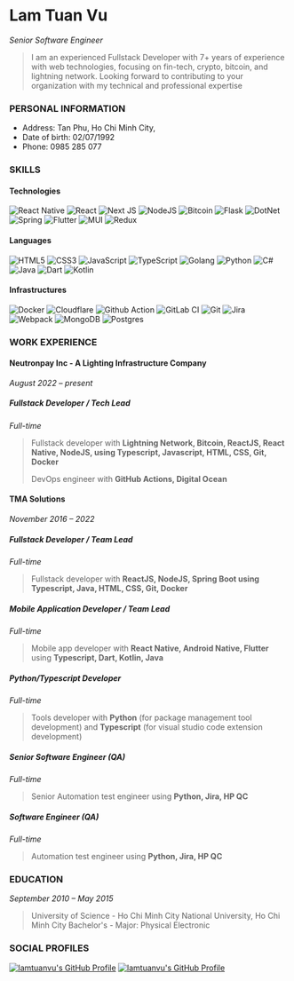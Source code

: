# Lam Tuan Vu
*Senior Software Engineer*
>I am an experienced Fullstack Developer with 7+ years of experience with web technologies, focusing on fin-tech, crypto, bitcoin, and lightning network. Looking forward to contributing to your organization
with my technical and professional expertise

### PERSONAL INFORMATION

* Address: Tan Phu, Ho Chi Minh City,
* Date of birth: 02/07/1992
* Phone: 0985 285 077

### SKILLS
#### Technologies
![React Native](https://img.shields.io/badge/react_native-%2320232a.svg?style=for-the-badge&logo=react&logoColor=%2361DAFB)
![React](https://img.shields.io/badge/react-%2320232a.svg?style=for-the-badge&logo=react&logoColor=%2361DAFB)
![Next JS](https://img.shields.io/badge/Next-black?style=for-the-badge&logo=next.js&logoColor=white)
![NodeJS](https://img.shields.io/badge/node.js-6DA55F?style=for-the-badge&logo=node.js&logoColor=white)
![Bitcoin](https://img.shields.io/static/v1?style=for-the-badge&message=Bitcoin&color=222222&logo=Bitcoin&logoColor=F7931A&label=)
![Flask](https://img.shields.io/badge/flask-%23000.svg?style=for-the-badge&logo=flask&logoColor=white)
![DotNet](https://camo.githubusercontent.com/ff765790707ecba41b57071db549f75fbf0eeffa5ac6996ff077083863b8bea4/68747470733a2f2f696d672e736869656c64732e696f2f7374617469632f76313f7374796c653d666f722d7468652d6261646765266d6573736167653d2e4e455426636f6c6f723d353132424434266c6f676f3d2e4e4554266c6f676f436f6c6f723d464646464646266c6162656c3d)
![Spring](https://img.shields.io/badge/spring-%236DB33F.svg?style=for-the-badge&logo=spring&logoColor=white)
![Flutter](https://img.shields.io/badge/Flutter-%2302569B.svg?style=for-the-badge&logo=Flutter&logoColor=white)
![MUI](https://img.shields.io/badge/MUI-%230081CB.svg?style=for-the-badge&logo=material-ui&logoColor=white)
![Redux](https://img.shields.io/badge/redux-%23593d88.svg?style=for-the-badge&logo=redux&logoColor=white)

<!-- 

-->
#### Languages
![HTML5](https://img.shields.io/badge/html5-%23E34F26.svg?style=for-the-badge&logo=html5&logoColor=white)
![CSS3](https://img.shields.io/badge/css3-%231572B6.svg?style=for-the-badge&logo=css3&logoColor=white)
![JavaScript](https://img.shields.io/badge/javascript-%23323330.svg?style=for-the-badge&logo=javascript&logoColor=%23F7DF1E)
![TypeScript](https://img.shields.io/badge/typescript-%23007ACC.svg?style=for-the-badge&logo=typescript&logoColor=white)
![Golang](https://img.shields.io/badge/Go-00ADD8?style=for-the-badge&logo=go&logoColor=white)
![Python](https://img.shields.io/badge/python-3670A0?style=for-the-badge&logo=python&logoColor=ffdd54)
![C#](https://img.shields.io/badge/c%23-%23239120.svg?style=for-the-badge&logo=c-sharp&logoColor=white)
![Java](https://img.shields.io/badge/java-%23ED8B00.svg?style=for-the-badge&logo=java&logoColor=white)
![Dart](https://img.shields.io/badge/dart-%230175C2.svg?style=for-the-badge&logo=dart&logoColor=white)
![Kotlin](https://img.shields.io/badge/kotlin-%230095D5.svg?style=for-the-badge&logo=kotlin&logoColor=white)

#### Infrastructures
![Docker](https://img.shields.io/badge/docker-%230db7ed.svg?style=for-the-badge&logo=docker&logoColor=white)
![Cloudflare](https://img.shields.io/badge/Cloudflare-F38020?style=for-the-badge&logo=Cloudflare&logoColor=white)
![Github Action](https://img.shields.io/badge/GitHub_Actions-2088FF?style=for-the-badge&logo=github-actions&logoColor=white)
![GitLab CI](https://img.shields.io/badge/GitLabCI-%23181717.svg?style=for-the-badge&logo=gitlab&logoColor=white)
![Git](https://img.shields.io/badge/git-%23F05033.svg?style=for-the-badge&logo=git&logoColor=white)
![Jira](https://img.shields.io/badge/jira-%230A0FFF.svg?style=for-the-badge&logo=jira&logoColor=white)
![Webpack](https://img.shields.io/badge/webpack-%238DD6F9.svg?style=for-the-badge&logo=webpack&logoColor=black)
![MongoDB](https://img.shields.io/badge/MongoDB-%234ea94b.svg?style=for-the-badge&logo=mongodb&logoColor=white)
![Postgres](https://img.shields.io/badge/postgres-%23316192.svg?style=for-the-badge&logo=postgresql&logoColor=white)


### WORK EXPERIENCE

#### Neutronpay Inc - A Lighting Infrastructure Company

*August 2022 – present*

##### Fullstack Developer / Tech Lead

*Full-time* <br />
> Fullstack developer with **Lightning Network, Bitcoin, ReactJS, React Native, NodeJS, using Typescript, Javascript, HTML, CSS, Git, Docker**
> 
> DevOps engineer with **GitHub Actions, Digital Ocean**

#### TMA Solutions

*November 2016 – 2022*

##### Fullstack Developer / Team Lead

*Full-time* <br />
> Fullstack developer with **ReactJS, NodeJS, Spring Boot using Typescript, Java, HTML, CSS, Git, Docker**

##### Mobile Application Developer / Team Lead

*Full-time* <br />
> Mobile app developer with **React Native, Android Native, Flutter** using **Typescript, Dart, Kotlin, Java**

##### Python/Typescript Developer

*Full-time* <br />
> Tools developer with **Python** (for package management tool development) and **Typescript** (for visual studio code extension development)

##### Senior Software Engineer (QA)

*Full-time* <br />
> Senior Automation test engineer using **Python, Jira, HP QC**

##### Software Engineer (QA)

*Full-time* <br />
> Automation test engineer using **Python, Jira, HP QC**

<!--### NOTABLE PROJECTS

#### Robot Control System

*Jan 2021 – Current*

- **Role**: Fullstack developer - Team Lead
- **Team size**: 4
- **Tech stacks**: ReactJS, NodeJS, ROS, ROSLibJS, EaselJS, Websocket, Docker, Git
- **Stakeholders**: Product Owner (Director), ROS developers, Web developers
- **Report to**: Product Owner

  *A Single Page Application used to **Control, Manage, Monitor and Headless Configure** a Mobile Robot using ROSLibJS,
  ReactJS and NodeJS technologies*

#### Vesoir - Online Shopping Social Network

*Oct 2021 – Current*

- **Role**: Fullstack developer - Team Lead
- **Team size**: 3
- **Tech stacks**: Flutter, NodeJS, Firebase, Firestore, Google Cloud Function, Typesense, Git
- **Stakeholders**: Product Owner, Mobile developer, Backend developer
- **Report to**: Product Owner

  *A fashion social network with online shopping functionality where people can find great outfits from their idols as
  well as process to buy those items if they want*

#### Pocket Tutor - Online Tutoring Platform

*Jul 2021 – Dec 2021*

- **Role**: Mobile developer, Team Lead
- **Team size**: 5
- **Tech stacks**: React Native, ReactJS, NodeJS, Git, Docker, Twilio, Websocket
- **Stakeholders**: Product Owner, Mobile developers, Web developers, Backend developers, BA, Designer
- **Report to**: Product Owner

  *An online learning social network where students can post their questions, qualified teacher (Tutor) can answer the
  question then receive their allowance using **React Native** with **New Feeds, Chat, Video Call** features*

#### V-health - Health care system

*May 2021 – Oct 2021*

- **Role**: Backend developer - Team Lead
- **Team size**: 5 (Project Size: 30)
- **Tech stacks**: Java (Sprint Boot), Flutter, VueJS, Docker, Git
- **Stakeholders**: Product Owner, Project Manager, BA, UI/UX Design, Mobile developers, Web developers
- **Report to**: Project Manager

  *A Health care platform where patient can track their health index, doctor can monitor biometric index. System can
  notify doctor, patient's relative once the biometric values reaches warning boundary*

#### Edigi store's tour guide

*Jul 2020 – Dec 2020*

- **Role**: Android developer - Team Lead
- **Team size**: 2
- **Tech stacks**: Android Native, Git
- **Stakeholders**: Product Manager, Mobile developers
- **Report to**: Product Manager

  *An Android application that controls a mobile robot to act like a tour guide at a shopping store*

#### Face mask detection

*Jan 2020 – Jul 2020*

- **Role**: Mobile developer
- **Team size**: 1
- **Tech stacks**: React Native, Android Native, Git
- **Stakeholders**: Product Owner, Mobile developers
- **Report to**: Product Owner

  *A mobile application runs on iOS/Android device, predicts the realtime image to detect the existing of mask on human
  face*

#### Smart Sauna

*January 2020 – April 2020*

- **Role**: Mobile developer
- **Team size**: 3
- **Tech stacks**: React Native, Git, Thingsboard (IOT platform)
- **Stakeholders**: Product Owner, Mobile developer, Designer, Embedded developer
- **Report to**: Product Owner

  *An IOT control system where the mobile app can **Configure, Control, Monitor** iot device using Thingsboard platform*
-->
### EDUCATION

*September 2010 – May 2015*

  >University of Science - Ho Chi Minh City National University, Ho Chi Minh City Bachelor's
    - Major: Physical Electronic

### SOCIAL PROFILES

[![lamtuanvu's GitHub Profile](https://img.shields.io/badge/github-%23121011.svg?style=for-the-badge&logo=github&logoColor=white)](https://github.com/lamtuanvu)
[![lamtuanvu's GitHub Profile](https://img.shields.io/badge/LinkedIn-0077B5?style=for-the-badge&logo=linkedin&logoColor=white)](https://www.linkedin.com/in/lamtuanvu/)



<!--
**lamtuanvu/lamtuanvu** is a ✨ _special_ ✨ repository because its `README.md` (this file) appears on your GitHub profile.

Here are some ideas to get you started:

- 🔭 I’m currently working on ...
- 🌱 I’m currently learning ...
- 👯 I’m looking to collaborate on ...
- 🤔 I’m looking for help with ...
- 💬 Ask me about ...
- 📫 How to reach me: ...
- 😄 Pronouns: ...
- ⚡ Fun fact: ...
-->
